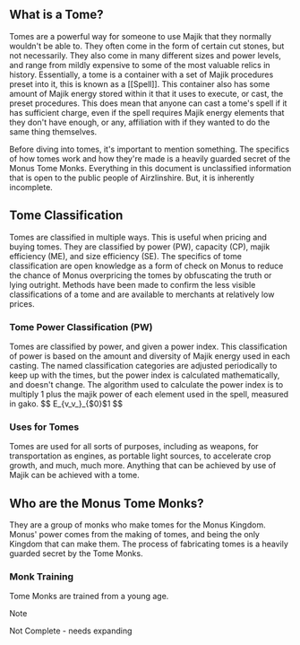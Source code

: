 ## What is a Tome?  
Tomes are a powerful way for someone to use Majik that they normally wouldn't be able to. They often come in the form of certain cut stones, but not necessarily. They also come in many different sizes and power levels, and range from mildly expensive to some of the most valuable relics in history. Essentially, a tome is a container with a set of Majik procedures preset into it, this is known as a [[Spell]]. This container also has some amount of Majik energy stored within it that it uses to execute, or cast, the preset procedures. This does mean that anyone can cast a tome's spell if it has sufficient charge, even if the spell requires Majik energy elements that they don't have enough, or any, affiliation with if they wanted to do the same thing themselves.

Before diving into tomes, it's important to mention something. The specifics of how tomes work and how they're made is a heavily guarded secret of the Monus Tome Monks. Everything in this document is unclassified information that is open to the public people of Airzlinshire. But, it is inherently incomplete.
## Tome Classification
Tomes are classified in multiple ways. This is useful when pricing and buying tomes. They are classified by power (PW), capacity (CP), majik efficiency (ME), and size efficiency (SE). The specifics of tome classification are open knowledge as a form of check on Monus to reduce the chance of Monus overpricing the tomes by obfuscating the truth or lying outright. Methods have been made to confirm the less visible classifications of a tome and are available to merchants at relatively low prices.
### Tome Power Classification (PW)
Tomes are classified by power, and given a power index. This classification of power is based on the amount and diversity of Majik energy used in each casting. The named classification categories are adjusted periodically to keep up with the times, but the power index is calculated mathematically, and doesn't change. The algorithm used to calculate the power index is to multiply 1 plus the majik power of each element used in the spell, measured in gako.
$$ 
E_{v_v_}_{$0}$1
$$
### Uses for Tomes  
Tomes are used for all sorts of purposes, including as weapons, for transportation as engines, as portable light sources, to accelerate crop growth, and much, much more. Anything that can be achieved by use of Majik can be achieved with a tome.  
  
## Who are the Monus Tome Monks?  
They are a group of monks who make tomes for the Monus Kingdom. Monus' power comes from the making of tomes, and being the only Kingdom that can make them. The process of fabricating tomes is a heavily guarded secret by the Tome Monks.  
  
### Monk Training  
Tome Monks are trained from a young age.
> [!NOTE]
> Not Complete - needs expanding
